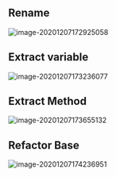 ## Rename

![image-20201207172925058](https://kingcall.oss-cn-hangzhou.aliyuncs.com/blog/img/image-20201207172925058.png)



## Extract variable

![image-20201207173236077](https://kingcall.oss-cn-hangzhou.aliyuncs.com/blog/img/image-20201207173236077.png)



## Extract Method

![image-20201207173655132](https://kingcall.oss-cn-hangzhou.aliyuncs.com/blog/img/image-20201207173655132.png)



## Refactor Base

![image-20201207174236951](https://kingcall.oss-cn-hangzhou.aliyuncs.com/blog/img/image-20201207174236951.png)